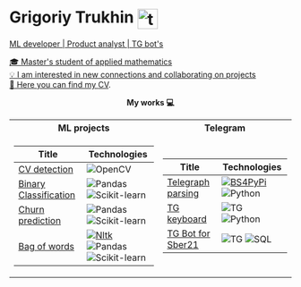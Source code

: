 # Grigoriy Trukhin <a href="https://t.me/mrgherr" target="_blank" ><img align="center" src="https://avatars.mds.yandex.net/get-entity_search/5488405/551762834/S122x122Fit_2x" alt="telegram" width="36" height="36"/>

ML developer | Product analyst | TG bot's

🎓 Master's student of applied mathematics \
💡 I am interested in new connections and collaborating on projects \
📖 Here you can find my [CV](https://github.com/hardworkerM/Resume/blob/main/Trukhin_Grigoriy_cv.pdf).
<p align="center">
  <b>My works 💻</b>
  </p>

<table>
  <tr><th>ML projects </th><th> Telegram </th></tr>
  <tr><td>

|Title | Technologies|
|--|--|
|[CV detection](https://github.com/hardworkerM/Computer-Vision) | ![OpenCV](https://img.shields.io/badge/OpenCV-blue?style=flat-square&logo=opencv)|
|[Binary Classification](https://github.com/hardworkerM/Binary-classification) | ![Pandas](https://img.shields.io/badge/Pandas-blue?style=flat-square&logo=pandas) ![Scikit-learn](https://img.shields.io/badge/scikit-learn-blue?style=flat-square&logo=scikit-learn)|
| [Churn prediction](https://github.com/hardworkerM/Churn-100) | ![Pandas](https://img.shields.io/badge/Pandas-blue?style=flat-square&logo=pandas) ![Scikit-learn](https://img.shields.io/badge/scikit-learn-blue?style=flat-square&logo=scikit-learn) |
| [Bag of words](https://github.com/hardworkerM/Bag_of_words) | [![Nltk](https://img.shields.io/badge/PyPi-blue?style=flat-square&logo=pypi)](https://pypi.org/project/nltk/)  ![Pandas](https://img.shields.io/badge/Pandas-blue?style=flat-square&logo=pandas) <br> ![Scikit-learn](https://img.shields.io/badge/scikit-learn-blue?style=flat-square&logo=scikit-learn)|
 </td><td>
    
|Title | Technologies |
|--|--|
|[Telegraph parsing](https://github.com/hardworkerM/telegraph_parsing) | [![BS4PyPi](https://img.shields.io/badge/PyPi-black?style=flat-square&logo=pypi)](https://pypi.org/project/BeautifulSoup/) ![Python](https://img.shields.io/badge/python-black?style=flat-square&logo=python)|
| [TG keyboard](https://github.com/hardworkerM/round) | ![TG](https://img.shields.io/badge/Telegram-black?style=flat-square&logo=Telegram) ![Python](https://img.shields.io/badge/python-black?style=flat-square&logo=python)
|[TG Bot for Sber21](https://github.com/hardworkerM/Checkin_Bot) | ![TG](https://img.shields.io/badge/Telegram-black?style=flat-square&logo=Telegram) ![SQL](https://img.shields.io/badge/postgresql-black?style=flat-square&logo=postgresql) |
</td></tr>
</table>




